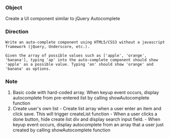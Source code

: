 ### Object
Create a UI component similar to jQuery Autocomplete

### Direction

	Write an auto-complete component using HTML5/CSS3 without a javascript framework (jQuery, Underscore, etc.).

	Given the array of possible values such as ['apple', 'orange', 'banana'], typing 'ap' into the auto-complete component should show 'apple' as a possible value. Typing 'an' should show 'orange' and 'banana' as options.

### Note
  1. Basic code with hard-coded array.
    When keyup event occurs, display autocomplete from pre-entered list by calling showAutocomplete function
  2. Create user's own list
    - Create list array when a user enter an item and click save. This will trigger createList function 
    - When a user clicks a done button, hide create list div and display search input field. 
    - When keyup event occurs, display autocomplete from an array that a user just created by calling showAutocomplete function